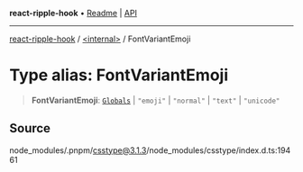 **react-ripple-hook** • [Readme](../../README.md) \| [API](../../globals.md)

---

[react-ripple-hook](../../README.md) / [\<internal\>](../README.md) / FontVariantEmoji

# Type alias: FontVariantEmoji

> **FontVariantEmoji**: [`Globals`](Globals.md) \| `"emoji"` \| `"normal"` \| `"text"` \| `"unicode"`

## Source

node_modules/.pnpm/csstype@3.1.3/node_modules/csstype/index.d.ts:19461
